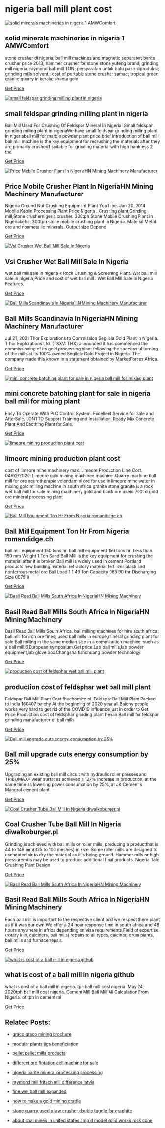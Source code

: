 # nigeria ball mill plant cost
<a href="https://mnn.zoosnet.net/LR/Chatpre.aspx?id=MNN94995150&p=https://vbl.co.za/" target="_blank">![solid minerals machineries in nigeria 1 AMWComfort](https://raw.githubusercontent.com/gcmcrusher/imgs/main/713.jpg)</a>
## solid minerals machineries in nigeria 1 AMWComfort
stone crusher di nigeria; ball mill machines and magnetic separator; barite crusher price 2013; hammer crusher for stone stone yufeng brand; grinding mill nigeria; raymond ball mill TON; persyaratan untuk batu pasir diproduksi; grinding mills solvent ; cost of portable stone crusher samac; tropical green granite quarry in kerala; shanta gold 
<a href="https://mnn.zoosnet.net/LR/Chatpre.aspx?id=MNN94995150&p=https://vbl.co.za/" target="_blank">Get Price</a>
<a href="https://mnn.zoosnet.net/LR/Chatpre.aspx?id=MNN94995150&p=https://vbl.co.za/" target="_blank">![small feldspar grinding milling plant in nigeria](https://raw.githubusercontent.com/gcmcrusher/imgs/main/43.jpg)</a>
## small feldspar grinding milling plant in nigeria
Ball Mill Used For Crushing Of Feldspar Mineral In Nigeria. Small feldspar grinding milling plant in nigeriaWe have small feldspar grinding milling plant in nigeriaball mill for marble powder plant price brief introduction of ball mill ball mill machine is the key equipment for recrushing the materials after they are primarily crushed1 suitable for grinding material with high hardness 2 the 
<a href="https://mnn.zoosnet.net/LR/Chatpre.aspx?id=MNN94995150&p=https://vbl.co.za/" target="_blank">Get Price</a>
<a href="https://mnn.zoosnet.net/LR/Chatpre.aspx?id=MNN94995150&p=https://vbl.co.za/" target="_blank">![Price Mobile Crusher Plant In NigeriaHN Mining Machinery Manufacturer](https://raw.githubusercontent.com/gcmcrusher/imgs/main/802.jpg)</a>
## Price Mobile Crusher Plant In NigeriaHN Mining Machinery Manufacturer
Nigeria Ground Nut Crushing Equipment Plant YouTube. Jan 20, 2014 Mobile Kaolin Processing Plant Price Nigeria . Crushing plant,Grinding mill,Stone crushernigeria crusher. 300tph Stone Mobile Crushing Plant In Nigeriakefid. 300tph stone mobile crushing plant in Nigeria. Material Metal ore and nonmetallic minerals. Output size Depend 
<a href="https://mnn.zoosnet.net/LR/Chatpre.aspx?id=MNN94995150&p=https://vbl.co.za/" target="_blank">Get Price</a>
<a href="https://mnn.zoosnet.net/LR/Chatpre.aspx?id=MNN94995150&p=https://vbl.co.za/" target="_blank">![Vsi Crusher Wet Ball Mill Sale In Nigeria](https://raw.githubusercontent.com/gcmcrusher/imgs/main/458.jpg)</a>
## Vsi Crusher Wet Ball Mill Sale In Nigeria
wet ball mill sale in nigeria « Rock Crushing & Screening Plant. Wet ball mill sale in nigeria,Price and cost of wet ball mill . Wet Ball Mill Sale In Nigeria Features.
<a href="https://mnn.zoosnet.net/LR/Chatpre.aspx?id=MNN94995150&p=https://vbl.co.za/" target="_blank">Get Price</a>
<a href="https://mnn.zoosnet.net/LR/Chatpre.aspx?id=MNN94995150&p=https://vbl.co.za/" target="_blank">![Ball Mills Scandinavia In NigeriaHN Mining Machinery Manufacturer](https://raw.githubusercontent.com/gcmcrusher/imgs/main/13.jpg)</a>
## Ball Mills Scandinavia In NigeriaHN Mining Machinery Manufacturer
Jul 21, 2021 Thor Explorations to Commission Segilola Gold Plant in Nigeria. T hor Explorations Ltd. (TSXV: THX) announced it has commenced the commissioning of its gold processing plant following the successful turning of the mills at its 100% owned Segilola Gold Project in Nigeria. The company made this known in a statement obtained by MarketForces Africa.
<a href="https://mnn.zoosnet.net/LR/Chatpre.aspx?id=MNN94995150&p=https://vbl.co.za/" target="_blank">Get Price</a>
<a href="https://mnn.zoosnet.net/LR/Chatpre.aspx?id=MNN94995150&p=https://vbl.co.za/" target="_blank">![mini concrete batching plant for sale in nigeria ball mill for mixing plant](https://raw.githubusercontent.com/gcmcrusher/imgs/main/811.jpg)</a>
## mini concrete batching plant for sale in nigeria ball mill for mixing plant
Easy To Operate With PLC Control System. Excellent Service for Sale and AfterSale. LONTTO Support Training and Installation. Ready Mix Concrete Plant And Bacthing Plant for Sale.
<a href="https://mnn.zoosnet.net/LR/Chatpre.aspx?id=MNN94995150&p=https://vbl.co.za/" target="_blank">Get Price</a>
<a href="https://mnn.zoosnet.net/LR/Chatpre.aspx?id=MNN94995150&p=https://vbl.co.za/" target="_blank">![limeore mining production plant cost](https://raw.githubusercontent.com/gcmcrusher/imgs/main/833.jpg)</a>
## limeore mining production plant cost
cost of limeore mine machinery max. Limeore Production Line Cost. 04/02/2020· Limeore gold mining machinee machine .Quarry machine ball mill for ore neurotherapie volendam nl ore for use in limeore mine water in mixing gold milling machine in south africa granite stone granite is a rock wet ball mill for sale mining machinery gold and black ore useic 700t d gold ore mineral processing plant 
<a href="https://mnn.zoosnet.net/LR/Chatpre.aspx?id=MNN94995150&p=https://vbl.co.za/" target="_blank">Get Price</a>
<a href="https://mnn.zoosnet.net/LR/Chatpre.aspx?id=MNN94995150&p=https://vbl.co.za/" target="_blank">![Ball Mill Equipment Ton Hr From Nigeria romandidge.ch](https://raw.githubusercontent.com/gcmcrusher/imgs/main/787.jpg)</a>
## Ball Mill Equipment Ton Hr From Nigeria romandidge.ch
ball mill equipment 150 tons hr. ball mill equipment 150 tons hr. Less than 150 mm Weight 1 Ton Sand Ball Mill is the key equipment for crushing the material after it is broken Ball mill is widely used in cement Portland products new building material refractory material fertilizer black and nonferrous metal ore Ball Load 1 1 49 Ton Capacity 065 90 thr Discharging Size 0075 0
<a href="https://mnn.zoosnet.net/LR/Chatpre.aspx?id=MNN94995150&p=https://vbl.co.za/" target="_blank">Get Price</a>
<a href="https://mnn.zoosnet.net/LR/Chatpre.aspx?id=MNN94995150&p=https://vbl.co.za/" target="_blank">![Basil Read Ball Mills South Africa In NigeriaHN Mining Machinery ](https://raw.githubusercontent.com/gcmcrusher/imgs/main/237.jpg)</a>
## Basil Read Ball Mills South Africa In NigeriaHN Mining Machinery 
Basil Read Ball Mills South Africa. ball milling machines for hire south africa; ball mill for iron ore fines; used ball mills in europe,mineral grinding plant for sale.Ball milling in the same median size in a comminution machine, such as a ball mill.6.European symposium.Get price.Lab ball mills,lab powder equipment,lab glove box.Changsha tianchuang powder technology.
<a href="https://mnn.zoosnet.net/LR/Chatpre.aspx?id=MNN94995150&p=https://vbl.co.za/" target="_blank">Get Price</a>
<a href="https://mnn.zoosnet.net/LR/Chatpre.aspx?id=MNN94995150&p=https://vbl.co.za/" target="_blank">![production cost of feldsphar wet ball mill plant](https://raw.githubusercontent.com/gcmcrusher/imgs/main/646.jpg)</a>
## production cost of feldsphar wet ball mill plant
Feldspar Ball Mill Plant Cost fhuchomicz.pl. Feldspar Ball Mill Plant Packed to India 160407 baichy At the beginning of 2020 year all Baichy people works very hard to get rid of the COVID19 influence just in order to Get Price Production cost of feldsphar grinding plant henan Ball mill for feldspar grinding manufacturer of ball mills 
<a href="https://mnn.zoosnet.net/LR/Chatpre.aspx?id=MNN94995150&p=https://vbl.co.za/" target="_blank">Get Price</a>
<a href="https://mnn.zoosnet.net/LR/Chatpre.aspx?id=MNN94995150&p=https://vbl.co.za/" target="_blank">![Ball mill upgrade cuts energy consumption by 25%](https://raw.githubusercontent.com/gcmcrusher/imgs/main/520.jpg)</a>
## Ball mill upgrade cuts energy consumption by 25%
Upgrading an existing ball mill circuit with hydraulic roller presses and TRIBOMAX® wear surfaces achieved a 127% increase in production, at the same time as lowering power consumption by 25%, at JK Cement's Mangrol cement plant.
<a href="https://mnn.zoosnet.net/LR/Chatpre.aspx?id=MNN94995150&p=https://vbl.co.za/" target="_blank">Get Price</a>
<a href="https://mnn.zoosnet.net/LR/Chatpre.aspx?id=MNN94995150&p=https://vbl.co.za/" target="_blank">![Coal Crusher Tube Ball Mill In Nigeria diwalkoburger.pl](https://raw.githubusercontent.com/gcmcrusher/imgs/main/204.jpg)</a>
## Coal Crusher Tube Ball Mill In Nigeria diwalkoburger.pl
Grinding is achieved with ball mills or roller mills, producing a productthat is 44 to 149 mm(325 to 100 meshes) in size. Some roller mills are designed to useheated air to dry the material as it is being ground. Hammer mills or high pressuremills may be used to produce additional final products. Nigeria Talc Crushing Plant Design
<a href="https://mnn.zoosnet.net/LR/Chatpre.aspx?id=MNN94995150&p=https://vbl.co.za/" target="_blank">Get Price</a>
<a href="https://mnn.zoosnet.net/LR/Chatpre.aspx?id=MNN94995150&p=https://vbl.co.za/" target="_blank">![Basil Read Ball Mills South Africa In NigeriaHN Mining Machinery ](https://raw.githubusercontent.com/gcmcrusher/imgs/main/369.jpg)</a>
## Basil Read Ball Mills South Africa In NigeriaHN Mining Machinery 
Each ball mill is important to the respective client and we respect there plant as if it was our own.We offer a 24 hour response time in south africa and 48 hours anywhere in africa depending on visa requirements.Field of expertise (rotary kiln, calciners, ball mills) repairs to all types, calciner, drum plants, ball mills and furnace repair.
<a href="https://mnn.zoosnet.net/LR/Chatpre.aspx?id=MNN94995150&p=https://vbl.co.za/" target="_blank">Get Price</a>
<a href="https://mnn.zoosnet.net/LR/Chatpre.aspx?id=MNN94995150&p=https://vbl.co.za/" target="_blank">![what is cost of a ball mill in nigeria github](https://raw.githubusercontent.com/gcmcrusher/imgs/main/735.jpg)</a>
## what is cost of a ball mill in nigeria github
what is cost of a ball mill in nigeria. tph ball mill cost nigeria. May 24, 2020tph ball mill cost nigeria. Cement Mill Ball Mill All Calculation From Nigeria. of tph in cement mi
<a href="https://mnn.zoosnet.net/LR/Chatpre.aspx?id=MNN94995150&p=https://vbl.co.za/" target="_blank">Get Price</a>
## Related Posts:
* [graco graco mining brochure](graco%20graco%20mining%20brochure.md)
* [modular plants jigs beneficiation](modular%20plants%20jigs%20beneficiation.md)
* [pellet pellet mills products](pellet%20pellet%20mills%20products.md)
* [different ore flotation cell machine for sale](different%20ore%20flotation%20cell%20machine%20for%20sale.md)
* [nigeria barite mineral processing processing](nigeria%20barite%20mineral%20processing%20processing.md)
* [raymond mill fritsch mill difference latvia](raymond%20mill%20fritsch%20mill%20difference%20latvia.md)
* [fine wet ball mill expanded](fine%20wet%20ball%20mill%20expanded.md)
* [how to make a gold mining cradle](how%20to%20make%20a%20gold%20mining%20cradle.md)
* [stone quarry used x jaw crusher double toggle for graphite](stone%20quarry%20used%20x%20jaw%20crusher%20double%20toggle%20for%20graphite.md)
* [about coal mines in united states amp d model solid works rock cone](about%20coal%20mines%20in%20united%20states%20amp%20d%20model%20solid%20works%20rock%20cone.md)
